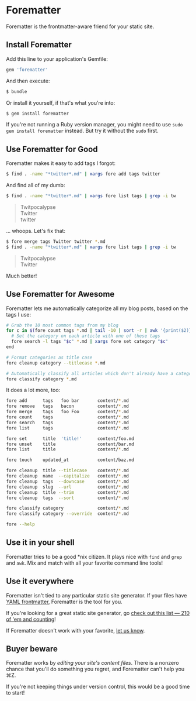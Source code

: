 # Forematter

Forematter is the frontmatter-aware friend for your static site.


## Install Forematter

Add this line to your application's Gemfile:

```rb
gem 'forematter'
```

And then execute:

```bash
$ bundle
```

Or install it yourself, if that's what you're into:

```bash
$ gem install forematter
```

If you're not running a Ruby version manager, you might need to use `sudo gem install forematter` instead. But try it without the `sudo` first.


## Use Forematter for Good

Forematter makes it easy to add tags I forgot:

```bash
$ find . -name "*twitter*.md" | xargs fore add tags twitter
```

And find all of my dumb:

```bash
$ find . -name "*twitter*.md" | xargs fore list tags | grep -i tw
```

> Twitpocalypse  
> Twitter  
> twitter

... whoops. Let's fix that:

```bash
$ fore merge tags Twitter twitter *.md
$ find . -name "*twitter*.md" | xargs fore list tags | grep -i tw
```

> Twitpocalypse  
> Twitter

Much better!


## Use Forematter for Awesome

Forematter lets me automatically categorize all my blog posts, based on the tags I use:

```bash
# Grab the 10 most common tags from my blog
for c in $(fore count tags *.md | tail -10 | sort -r | awk '{print($2)}'); do
  # Set the category on each article with one of these tags
  fore search -l tags "$c" *.md | xargs fore set category "$c"
end

# Format categories as title case
fore cleanup category --titlecase *.md

# Automatically classify all articles which don't already have a category
fore classify category *.md
```

It does a lot more, too:

```bash
fore add      tags   foo bar       content/*.md
fore remove   tags   bacon         content/*.md
fore merge    tags   foo Foo       content/*.md
fore count    tags                 content/*.md
fore search   tags                 content/*.md
fore list     tags                 content/*.md

fore set      title  'title!'      content/foo.md
fore unset    title                content/bar.md
fore list     title                content/*.md

fore touch    updated_at           content/baz.md

fore cleanup  title --titlecase    content/*.md
fore cleanup  name  --capitalize   content/*.md
fore cleanup  tags  --downcase     content/*.md
fore cleanup  slug  --url          content/*.md
fore cleanup  title --trim         content/*.md
fore cleanup  tags  --sort         content/*.md

fore classify category             content/*.md
fore classify category --override  content/*.md

fore --help
```


## Use it in your shell

Forematter tries to be a good *nix citizen. It plays nice with `find` and `grep` and `awk`. Mix and match with all your favorite command line tools!


## Use it everywhere

Forematter isn't tied to any particular static site generator. If your files have [YAML frontmatter](http://jekyllrb.com/docs/frontmatter/), Forematter is the tool for you.

If you're looking for a great static site generator, go [check out this list — 210 of 'em and counting](http://staticsitegenerators.net)!

If Forematter doesn't work with your favorite, [let us know](https://github.com/bobthecow/forematter/issues/new).


## Buyer beware

Forematter works by _editing your site's content files_. There is a nonzero chance that you'll do something you regret, and Forematter can't help you ⌘Z.

If you're not keeping things under version control, this would be a good time to start!
